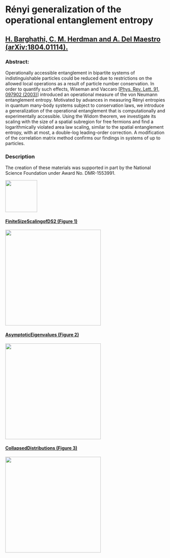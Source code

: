 # R&#233;nyi generalization of the operational entanglement entropy
## [H. Barghathi, C. M. Herdman and A. Del Maestro (arXiv:1804.01114).](https://arxiv.org/abs/1804.01114)

### Abstract:
Operationally accessible entanglement in bipartite systems of indistinguishable particles could be reduced due to restrictions on the allowed local operations as a result of particle number conservation. In order to quantify such effects, Wiseman and Vaccaro [[Phys. Rev. Lett. 91, 097902 (2003)](https://doi.org/10.1103/PhysRevLett.91.097902)] introduced an operational measure of the von Neumann entanglement entropy. Motivated by advances in measuring R&#233;nyi entropies in quantum many-body systems subject to conservation laws, we introduce a generalization of the operational entanglement that is computationally and experimentally accessible.  Using the Widom theorem, we investigate its scaling with the size of a spatial subregion for free fermions and find a logarithmically violated area law scaling, similar to the spatial entanglement entropy, with at most, a double-log leading-order correction. A modification of the correlation matrix method confirms our findings in systems of up to <math>10^5</math> particles.

### Description

The creation of these materials was supported in part by the National Science Foundation under Award No. DMR-1553991.

[<img width="100px" src="https://www.nsf.gov/images/logos/NSF_4-Color_bitmap_Logo.png">](http://www.nsf.gov/awardsearch/showAward?AWD_ID=1553991)



#### [FiniteSizeScalingofDS2 (Figure 1)](https://github.com/DelMaestroGroup/OperationalEntanglementFreeFermions/tree/master/FiniteSizeScalingofDS2)

<img src="https://github.com/DelMaestroGroup/OperationalEntanglementFreeFermions/blob/master/FiniteSizeScalingofDS2/FiniteSizeScalingofDS2.png" width=300px>

#### [AsymptoticEigenvalues (Figure 2)](https://github.com/DelMaestroGroup/OperationalEntanglementFreeFermions/tree/master/AsymptoticEigenvalues)

<img src="https://github.com/DelMaestroGroup/OperationalEntanglementFreeFermions/blob/master/AsymptoticEigenvalues/AsymptoticEigenvalues.png" width=300px>

#### [CollapsedDistributions	(Figure 3)](https://github.com/DelMaestroGroup/OperationalEntanglementFreeFermions/tree/master/CollapsedDistributions)

<img src="https://github.com/DelMaestroGroup/OperationalEntanglementFreeFermions/blob/master/CollapsedDistributions/CollapsedDistributions.png" width=300px>
